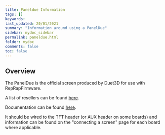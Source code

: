 ```yaml
---
title: Paneldue Information
tags: []
keywords: 
last_updated: 20/01/2021
summary: "Information around using a PanelDue"
sidebar: mydoc_sidebar
permalink: paneldue.html
folder: mydoc
comments: false
toc: false
---
```


## Overview

The PanelDue is the official screen produced by Duet3D for use with RepRapFirmware.  

A list of resellers can be found [here](https://www.duet3d.com/GenuineResellers).  

Documentation can be found [here](https://duet3d.dozuki.com/Wiki/PanelDue).  

It should be wired to the TFT header (or AUX header on some boards) and information can be found on the "connecting a screen" page for each board where applicable.